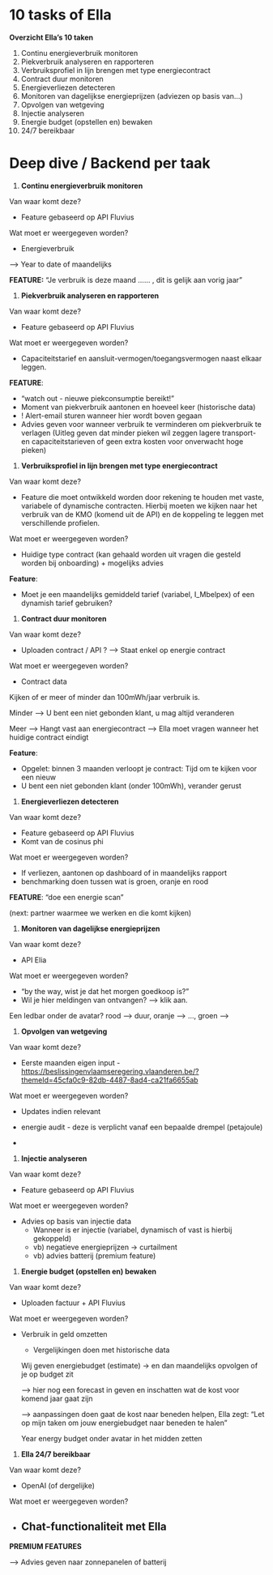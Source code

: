 # 10 tasks of Ella

**Overzicht Ella’s 10 taken**

1. Continu energieverbruik monitoren
2. Piekverbruik analyseren en rapporteren
3. Verbruiksprofiel in lijn brengen met type energiecontract
4. Contract duur monitoren
5. Energieverliezen detecteren
6. Monitoren van dagelijkse energieprijzen (adviezen op basis van…)
7. Opvolgen van wetgeving
8. Injectie analyseren
9. Energie budget (opstellen en) bewaken
10. 24/7 bereikbaar

# **Deep dive / Backend per taak**

1. **Continu energieverbruik monitoren**

Van waar komt deze?

- Feature gebaseerd op API Fluvius

Wat moet er weergegeven worden?

- Energieverbruik

—> Year to date of  maandelijks 

**FEATURE:** “Je verbruik is deze maand …… , dit is gelijk aan vorig jaar”

1. **Piekverbruik analyseren en rapporteren**

Van waar komt deze?

- Feature gebaseerd op API Fluvius

Wat moet er weergegeven worden?

- Capaciteitstarief en aansluit-vermogen/toegangsvermogen naast elkaar leggen.

**FEATURE**: 

- “watch out - nieuwe piekconsumptie bereikt!”
- Moment van piekverbruik aantonen en hoeveel keer (historische data)
- ! Alert-email sturen wanneer hier wordt boven gegaan
- Advies geven voor wanneer verbruik te verminderen om piekverbruik te verlagen (Uitleg geven dat minder pieken wil zeggen lagere transport- en capaciteitstarieven of geen extra kosten voor onverwacht hoge pieken)

1. **Verbruiksprofiel in lijn brengen met type energiecontract**

Van waar komt deze?

- Feature die moet ontwikkeld worden door rekening te houden met vaste, variabele of dynamische contracten. Hierbij moeten we kijken naar het verbruik van de KMO (komend uit de API) en de koppeling te leggen met verschillende profielen.

Wat moet er weergegeven worden?

- Huidige type contract (kan gehaald worden uit vragen die gesteld worden bij onboarding) + mogelijks advies

**Feature**: 

- Moet je een maandelijks gemiddeld tarief (variabel, I_Mbelpex) of een dynamish tarief gebruiken?

1. **Contract duur monitoren**

Van waar komt deze?

- Uploaden contract / API ? —> Staat enkel op energie contract

Wat moet er weergegeven worden?

- Contract data

Kijken of er meer of minder dan 100mWh/jaar verbruik is. 

Minder —> U bent een niet gebonden klant, u mag altijd veranderen  

Meer —> Hangt vast aan energiecontract —> Ella moet vragen wanneer het huidige contract eindigt

**Feature**:

- Opgelet: binnen 3 maanden verloopt je contract: Tijd om te kijken voor een nieuw
- U bent een niet gebonden klant (onder 100mWh), verander gerust

1. **Energieverliezen detecteren**

Van waar komt deze?

- Feature gebaseerd op API Fluvius
- Komt van de cosinus phi

Wat moet er weergegeven worden?

- If verliezen, aantonen op dashboard of in maandelijks rapport
- benchmarking doen tussen wat is groen, oranje en rood

**FEATURE**: “doe een energie scan” 

(next: partner waarmee we werken en die komt kijken) 

1. **Monitoren van dagelijkse energieprijzen**

Van waar komt deze?

- API Elia

Wat moet er weergegeven worden?

- “by the way, wist je dat het morgen goedkoop is?”
- Wil je hier meldingen van ontvangen? —> klik aan.

Een ledbar onder de avatar? rood —> duur, oranje —> …, groen —> 

1. **Opvolgen van wetgeving**

Van waar komt deze?

- Eerste maanden eigen input - https://beslissingenvlaamseregering.vlaanderen.be/?themeId=45cfa0c9-82db-4487-8ad4-ca21fa6655ab

Wat moet er weergegeven worden?

- Updates indien relevant

- energie audit - deze is verplicht vanaf een bepaalde drempel (petajoule)
- 

1. **Injectie analyseren**

Van waar komt deze?

- Feature gebaseerd op API Fluvius

Wat moet er weergegeven worden?

- Advies op basis van injectie data
    - Wanneer is er injectie (variabel, dynamisch of vast is hierbij gekoppeld)
    - vb) negatieve energieprijzen → curtailment
    - vb) advies batterij (premium feature)
    
1. **Energie budget (opstellen en) bewaken**

Van waar komt deze?

- Uploaden factuur + API Fluvius

Wat moet er weergegeven worden?

- Verbruik in geld omzetten
    - Vergelijkingen doen met historische data
    
    Wij geven energiebudget (estimate) → en dan maandelijks opvolgen of je op budget zit 
    
    —> hier nog een forecast in geven en inschatten wat de kost voor komend jaar gaat zijn 
    
    —> aanpassingen doen gaat de kost naar beneden helpen, Ella zegt: “Let op mijn taken om jouw energiebudget naar beneden te halen” 
    
    Year energy budget onder avatar in het midden zetten 
    
1. **Ella 24/7 bereikbaar**

Van waar komt deze?

- OpenAI (of dergelijke)

Wat moet er weergegeven worden?

- Chat-functionaliteit met Ella
    - 

**PREMIUM FEATURES**

—> Advies geven naar zonnepanelen of batterij
